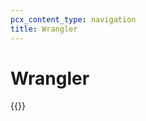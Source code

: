 ```yaml
---
pcx_content_type: navigation
title: Wrangler
---
```


# Wrangler

{{<directory-listing showDescriptions="true" >}}
